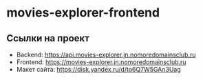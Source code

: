 # movies-explorer-frontend

## Cсылки на проект

- Backend: https://api.movies-explorer.jn.nomoredomainsclub.ru
- Frontend: https://movies-explorer.jn.nomoredomainsclub.ru
- Макет сайта: https://disk.yandex.ru/d/to6Q7W5GAn3Uag
